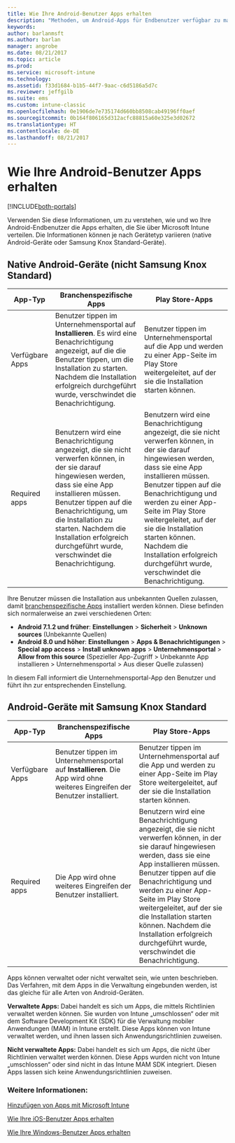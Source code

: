 ```yaml
---
title: Wie Ihre Android-Benutzer Apps erhalten
description: "Methoden, um Android-Apps für Endbenutzer verfügbar zu machen."
keywords: 
author: barlanmsft
ms.author: barlan
manager: angrobe
ms.date: 08/21/2017
ms.topic: article
ms.prod: 
ms.service: microsoft-intune
ms.technology: 
ms.assetid: f33d1684-b1b5-44f7-9aac-c6d5186a5d7c
ms.reviewer: jeffgilb
ms.suite: ems
ms.custom: intune-classic
ms.openlocfilehash: 0e1906de7e735174d660bb8508cab49196ff0aef
ms.sourcegitcommit: 0b164f806165d312acfc88815a60e325e3d02672
ms.translationtype: HT
ms.contentlocale: de-DE
ms.lasthandoff: 08/21/2017
---
```

# <a name="how-your-android-users-get-their-apps"></a>Wie Ihre Android-Benutzer Apps erhalten

[!INCLUDE[both-portals](./includes/note-for-both-portals.md)]

Verwenden Sie diese Informationen, um zu verstehen, wie und wo Ihre Android-Endbenutzer die Apps erhalten, die Sie über Microsoft Intune verteilen. Die Informationen können je nach Gerätetyp variieren (native Android-Geräte oder Samsung Knox Standard-Geräte).

## <a name="native-non-samsung-knox-standard-android-devices"></a>Native Android-Geräte (nicht Samsung Knox Standard)

| App-Typ | Branchenspezifische Apps | Play Store-Apps  |
| ------------- |-------------| -----|
| Verfügbare Apps      | Benutzer tippen im Unternehmensportal auf **Installieren**. Es wird eine Benachrichtigung angezeigt, auf die die Benutzer tippen, um die Installation zu starten. Nachdem die Installation erfolgreich durchgeführt wurde, verschwindet die Benachrichtigung. | Benutzer tippen im Unternehmensportal auf die App und werden zu einer App-Seite im Play Store weitergeleitet, auf der sie die Installation starten können.|
| Required apps      | Benutzern wird eine Benachrichtigung angezeigt, die sie nicht verwerfen können, in der sie darauf hingewiesen werden, dass sie eine App installieren müssen. Benutzer tippen auf die Benachrichtigung, um die Installation zu starten. Nachdem die Installation erfolgreich durchgeführt wurde, verschwindet die Benachrichtigung.    | Benutzern wird eine Benachrichtigung angezeigt, die sie nicht verwerfen können, in der sie darauf hingewiesen werden, dass sie eine App installieren müssen. Benutzer tippen auf die Benachrichtigung und werden zu einer App-Seite im Play Store weitergeleitet, auf der sie die Installation starten können. Nachdem die Installation erfolgreich durchgeführt wurde, verschwindet die Benachrichtigung. |

Ihre Benutzer müssen die Installation aus unbekannten Quellen zulassen, damit [branchenspezifische Apps](lob-apps-android.md) installiert werden können. Diese befinden sich normalerweise an zwei verschiedenen Orten:

* **Android 7.1.2 und früher**: **Einstellungen** > **Sicherheit** > **Unknown sources** (Unbekannte Quellen)
* **Android 8.0 und höher**: **Einstellungen** > **Apps & Benachrichtigungen** > **Special app access** > **Install unknown apps**  > **Unternehmensportal** > **Allow from this source** (Spezieller App-Zugriff > Unbekannte App installieren > Unternehmensportal > Aus dieser Quelle zulassen)

In diesem Fall informiert die Unternehmensportal-App den Benutzer und führt ihn zur entsprechenden Einstellung. 


## <a name="samsung-knox-standard-android-devices"></a>Android-Geräte mit Samsung Knox Standard

| App-Typ | Branchenspezifische Apps | Play Store-Apps  |
| ------------- |-------------| -----|
| Verfügbare Apps      | Benutzer tippen im Unternehmensportal auf **Installieren**. Die App wird ohne weiteres Eingreifen der Benutzer installiert. | Benutzer tippen im Unternehmensportal auf die App und werden zu einer App-Seite im Play Store weitergeleitet, auf der sie die Installation starten können.|
| Required apps      | Die App wird ohne weiteres Eingreifen der Benutzer installiert.    | Benutzern wird eine Benachrichtigung angezeigt, die sie nicht verwerfen können, in der sie darauf hingewiesen werden, dass sie eine App installieren müssen. Benutzer tippen auf die Benachrichtigung und werden zu einer App-Seite im Play Store weitergeleitet, auf der sie die Installation starten können. Nachdem die Installation erfolgreich durchgeführt wurde, verschwindet die Benachrichtigung. |

Apps können verwaltet oder nicht verwaltet sein, wie unten beschrieben. Das Verfahren, mit dem Apps in die Verwaltung eingebunden werden, ist das gleiche für alle Arten von Android-Geräten.

**Verwaltete Apps:** Dabei handelt es sich um Apps, die mittels Richtlinien verwaltet werden können. Sie wurden von Intune „umschlossen“ oder mit dem Software Development Kit (SDK) für die Verwaltung mobiler Anwendungen (MAM) in Intune erstellt. Diese Apps können von Intune verwaltet werden, und ihnen lassen sich Anwendungsrichtlinien zuweisen.

**Nicht verwaltete Apps:** Dabei handelt es sich um Apps, die nicht über Richtlinien verwaltet werden können. Diese Apps wurden nicht von Intune „umschlossen“ oder sind nicht in das Intune MAM SDK integriert. Diesen Apps lassen sich keine Anwendungsrichtlinien zuweisen.

### <a name="see-also"></a>Weitere Informationen:
[Hinzufügen von Apps mit Microsoft Intune](apps-add.md)

[Wie Ihre iOS-Benutzer Apps erhalten](end-user-apps-ios.md)

[Wie Ihre Windows-Benutzer Apps erhalten](end-user-apps-windows.md)
